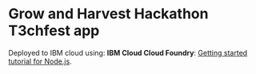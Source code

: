 
# Grow and Harvest Hackathon T3chfest app
Deployed to IBM cloud using:
**IBM Cloud Cloud Foundry**: [Getting started tutorial for Node.js](https://console.bluemix.net/docs/runtimes/nodejs/getting-started.html).
